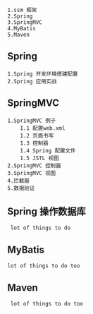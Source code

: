     1.ssm 框架
    2.Spring
    3.SpringMVC
    4.MyBatis
    5.Maven  
## Spring
    1.Spring 开发环境搭建配置
    2.Spring 应用实战   
## SpringMVC
    1.SpringMVC 例子
        1.1 配置web.xml
        1.2 页面书写
        1.3 控制器
        1.4 Spring 配置文件
        1.5 JSTL 视图
    2.SpringMVC 控制器
    3.SpringMVC 视图
    4.拦截器     
    5.数据验证
## Spring 操作数据库
     lot of things to do  
## MyBatis 
    lot of things to do too
## Maven
     lot of things to do too
    
    
        